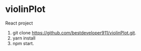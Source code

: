 # violinPlot
React project


1. git clone https://github.com/bestdeveloper911/violinPlot.git.
2. yarn install
3. npm start.
